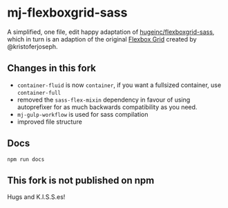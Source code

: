 # mj-flexboxgrid-sass

A simplified, one file, edit happy adaptation of [hugeinc/flexboxgrid-sass](https://github.com/hugeinc/flexboxgrid-sass), which in turn is an adaption of the original [Flexbox Grid](http://flexboxgrid.com/) created by @kristoferjoseph.

## Changes in this fork
- `container-fluid` is now `container`, if you want a fullsized container, use `container-full`
- removed the `sass-flex-mixin` dependency in favour of using autoprefixer for as much backwards compatibility as you need.
- `mj-gulp-workflow` is used for sass compilation
- improved file structure

## Docs
`npm run docs`

## This fork is not published on npm

Hugs and K.I.S.S.es!